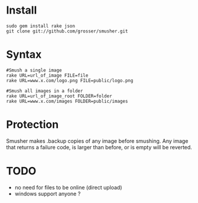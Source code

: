 Install
=======

    sudo gem install rake json
    git clone git://github.com/grosser/smusher.git


Syntax
======

    #Smush a single image
    rake URL=url_of_image FILE=file
    rake URL=www.x.com/logo.png FILE=public/logo.png

    #Smush all images in a folder
    rake URL=url_of_image_root FOLDER=folder
    rake URL=www.x.com/images FOLDER=public/images


Protection
==========

Smusher makes .backup copies of any image before smushing.
Any image that returns a failure code, is larger than before,
or is empty will be reverted.


TODO
====
 - no need for files to be online (direct upload)
 - windows support anyone ?